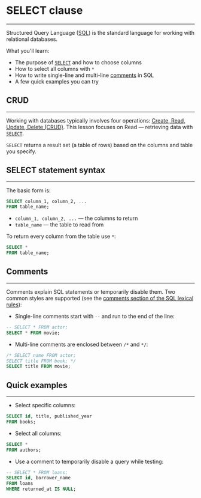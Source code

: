 # **SELECT clause**

---

 Structured Query Language ([SQL](https://www.postgresql.org/docs/current/sql.html)) is the standard language for working with relational databases.

What you'll learn:

- The purpose of [`SELECT`](https://www.postgresql.org/docs/current/sql-select.html) and how to choose columns
- How to select all columns with `*`
- How to write single-line and multi-line [comments](https://www.postgresql.org/docs/current/sql-syntax-lexical.html#SQL-SYNTAX-COMMENTS) in SQL
- A few quick examples you can try

## **CRUD**

---

Working with databases typically involves four operations: [Create, Read, Update, Delete (CRUD)](https://en.wikipedia.org/wiki/Create,_read,_update_and_delete). This lesson focuses on Read — retrieving data with [`SELECT`](https://www.postgresql.org/docs/current/sql-select.html).

`SELECT` returns a result set (a table of rows) based on the columns and table you specify.

## **SELECT statement syntax**

---

The basic form is:

```sql
SELECT column_1, column_2, ...
FROM table_name;
```

- `column_1, column_2, ...` — the columns to return
- `table_name` — the table to read from

To return every column from the table use `*`:

```sql
SELECT *
FROM table_name;
```

## **Comments**

---

Comments explain SQL statements or temporarily disable them. Two common styles are supported (see the [comments section of the SQL lexical rules](https://www.postgresql.org/docs/current/sql-syntax-lexical.html#SQL-SYNTAX-COMMENTS)):

- Single-line comments start with `--` and run to the end of the line:

```sql
-- SELECT * FROM actor;
SELECT * FROM movie;
```

- Multi-line comments are enclosed between `/*` and `*/`:

```sql
/* SELECT name FROM actor;
SELECT title FROM book; */
SELECT title FROM movie;
```

## **Quick examples**

---

- Select specific columns:

```sql
SELECT id, title, published_year
FROM books;
```

- Select all columns:

```sql
SELECT *
FROM authors;
```

- Use a comment to temporarily disable a query while testing:

```sql
-- SELECT * FROM loans;
SELECT id, borrower_name
FROM loans
WHERE returned_at IS NULL;
```
